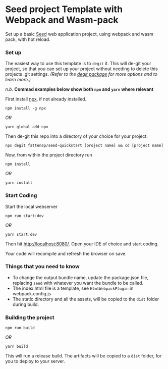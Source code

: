 # Seed project Template with Webpack and Wasm-pack

Set up a basic [Seed](https://seed-rs.org/) web application project, using webpack and wasm pack, with hot reload.

### Set up

The easiest way to use this template is to `degit` it. This will de-git your project, so that you can set up your project without needing to delete this projects .git settings. _(Refer to the [degit package](https://www.npmjs.com/package/degit) for more options and to learn more.)_

_n.b._ __Commad examples below show both `npm` and `yarn` where relevant__

First install [npx](https://www.npmjs.com/package/npx), if not already installed.

`npm install -g npx` 

_OR_ 

`yarn global add npx`

Then de-git this repo into a directory of your choice for your project.

`npx degit fattenap/seed-quickstart [project name] && cd [project name]`

Now, from within the project directory run

`npm install` 

_OR_ 

`yarn install`

### Start Coding

Start the local webserver 

`npm run start:dev` 

_OR_ 

`yarn start:dev`

Then hit [http://localhost:8080/](http://localhost:8080/). Open your IDE of choice and start coding.

Your code will recompile and refresh the browser on save.

### Things that you need to know
- To change the output bundle name, update the package.json file, replacing `seed` with whatever you want the bundle to be called.
- The index.html file is a template, see `HtmlWebpackPlugin` in webpack.config.js
- The static directory and all the assets, will be copied to the `dist` folder during build.

### Building the project

`npm run build` 

_OR_ 

`yarn build`

This will run a release build. The artifacts will be copied to a `dist` folder, for you to deploy to your server.
